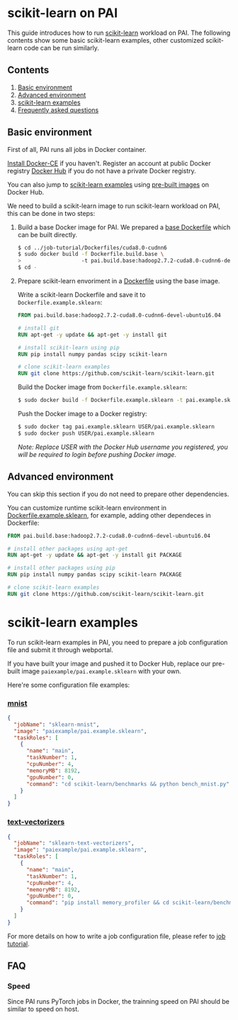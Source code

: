 <!--
  Copyright (c) Microsoft Corporation
  All rights reserved.

  MIT License

  Permission is hereby granted, free of charge, to any person obtaining a copy of this software and associated
  documentation files (the "Software"), to deal in the Software without restriction, including without limitation
  the rights to use, copy, modify, merge, publish, distribute, sublicense, and/or sell copies of the Software, and
  to permit persons to whom the Software is furnished to do so, subject to the following conditions:
  The above copyright notice and this permission notice shall be included in all copies or substantial portions of the Software.

  THE SOFTWARE IS PROVIDED *AS IS*, WITHOUT WARRANTY OF ANY KIND, EXPRESS OR IMPLIED, INCLUDING
  BUT NOT LIMITED TO THE WARRANTIES OF MERCHANTABILITY, FITNESS FOR A PARTICULAR PURPOSE AND
  NONINFRINGEMENT. IN NO EVENT SHALL THE AUTHORS OR COPYRIGHT HOLDERS BE LIABLE FOR ANY CLAIM,
  DAMAGES OR OTHER LIABILITY, WHETHER IN AN ACTION OF CONTRACT, TORT OR OTHERWISE, ARISING FROM,
  OUT OF OR IN CONNECTION WITH THE SOFTWARE OR THE USE OR OTHER DEALINGS IN THE SOFTWARE.
-->


# scikit-learn on PAI

This guide introduces how to run [scikit-learn](http://scikit-learn.org/stable/) workload on PAI.
The following contents show some basic scikit-learn examples, other customized scikit-learn code can be run similarly.


## Contents

1. [Basic environment](#basic-environment)
2. [Advanced environment](#advanced-environment)
3. [scikit-learn examples](#scikit-learn-examples)
4. [Frequently asked questions](#faq)


## Basic environment

First of all, PAI runs all jobs in Docker container.

[Install Docker-CE](https://docs.docker.com/install/linux/docker-ce/ubuntu/) if you haven't. Register an account at public Docker registry [Docker Hub](https://hub.docker.com/) if you do not have a private Docker registry.

You can also jump to [scikit-learn examples](#scikit-learn-examples) using [pre-built images](https://hub.docker.com/r/paiexample/pai.example.sklearn/) on Docker Hub.

We need to build a scikit-learn image to run scikit-learn workload on PAI, this can be done in two steps:

1. Build a base Docker image for PAI. We prepared a [base Dockerfile](../../job-tutorial/Dockerfiles/cuda8.0-cudnn6/Dockerfile.build.base) which can be built directly.

    ```bash
    $ cd ../job-tutorial/Dockerfiles/cuda8.0-cudnn6
    $ sudo docker build -f Dockerfile.build.base \
    >                   -t pai.build.base:hadoop2.7.2-cuda8.0-cudnn6-devel-ubuntu16.04 .
    $ cd -
    ```

2. Prepare scikit-learn envoriment in a [Dockerfile](./Dockerfile.example.sklearn) using the base image.

    Write a scikit-learn Dockerfile and save it to `Dockerfile.example.sklearn`:

    ```dockerfile
    FROM pai.build.base:hadoop2.7.2-cuda8.0-cudnn6-devel-ubuntu16.04

    # install git
    RUN apt-get -y update && apt-get -y install git

    # install scikit-learn using pip
    RUN pip install numpy pandas scipy scikit-learn

    # clone scikit-learn examples
    RUN git clone https://github.com/scikit-learn/scikit-learn.git
    ```

    Build the Docker image from `Dockerfile.example.sklearn`:

    ```bash
    $ sudo docker build -f Dockerfile.example.sklearn -t pai.example.sklearn .
    ```

    Push the Docker image to a Docker registry:

    ```bash
    $ sudo docker tag pai.example.sklearn USER/pai.example.sklearn
    $ sudo docker push USER/pai.example.sklearn
    ```
    *Note: Replace USER with the Docker Hub username you registered, you will be required to login before pushing Docker image.*


## Advanced environment

You can skip this section if you do not need to prepare other dependencies.

You can customize runtime scikit-learn environment in [Dockerfile.example.sklearn](./Dockerfile.example.sklearn), for example, adding other dependeces in Dockerfile:

```dockerfile
FROM pai.build.base:hadoop2.7.2-cuda8.0-cudnn6-devel-ubuntu16.04

# install other packages using apt-get
RUN apt-get -y update && apt-get -y install git PACKAGE

# install other packages using pip
RUN pip install numpy pandas scipy scikit-learn PACKAGE

# clone scikit-learn examples
RUN git clone https://github.com/scikit-learn/scikit-learn.git
```


# scikit-learn examples

To run scikit-learn examples in PAI, you need to prepare a job configuration file and submit it through webportal.

If you have built your image and pushed it to Docker Hub, replace our pre-built image `paiexample/pai.example.sklearn` with your own.

Here're some configuration file examples:

### [mnist](https://github.com/scikit-learn/scikit-learn/blob/master/benchmarks/bench_mnist.py)
```json
{
  "jobName": "sklearn-mnist",
  "image": "paiexample/pai.example.sklearn",
  "taskRoles": [
    {
      "name": "main",
      "taskNumber": 1,
      "cpuNumber": 4,
      "memoryMB": 8192,
      "gpuNumber": 0,
      "command": "cd scikit-learn/benchmarks && python bench_mnist.py"
    }
  ]
}
```

### [text-vectorizers](https://github.com/scikit-learn/scikit-learn/blob/master/benchmarks/bench_text_vectorizers.py)
```json
{
  "jobName": "sklearn-text-vectorizers",
  "image": "paiexample/pai.example.sklearn",
  "taskRoles": [
    {
      "name": "main",
      "taskNumber": 1,
      "cpuNumber": 4,
      "memoryMB": 8192,
      "gpuNumber": 0,
      "command": "pip install memory_profiler && cd scikit-learn/benchmarks && python bench_text_vectorizers.py"
    }
  ]
}
```

For more details on how to write a job configuration file, please refer to [job tutorial](../../job-tutorial/README.md#json-config-file-for-job-submission).


## FAQ

### Speed

Since PAI runs PyTorch jobs in Docker, the trainning speed on PAI should be similar to speed on host.
